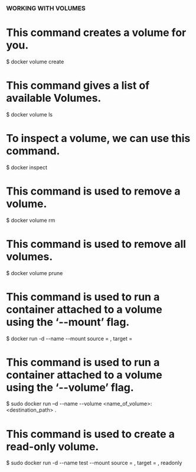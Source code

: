 ### WORKING WITH VOLUMES

# This command creates a volume for you.
$ docker volume create <volume-name>

# This command gives a list of available Volumes.
$ docker volume ls

# To inspect a volume, we can use this command.
$ docker inspect <volume-name>

# This command is used to remove a volume. 
$ docker volume rm <volume-name>

# This command is used to remove all volumes.
$ docker volume prune

# This command is used to run a container attached to a volume using the ‘--mount’ flag.
$ docker run -d --name <name-of-container> --mount source = <volume-name>, target = <target-path><image-name>

# This command is used to run a container attached to a volume using the ‘--volume’ flag.
$ sudo docker run –d --name <name-of-container> --volume <name_of_volume>:<destination_path> <image-name>.

# This command is used to create a read-only volume.
$ sudo docker run -d --name test --mount source = <name-of-volume>, target = <target-path>, readonly <image-name> 